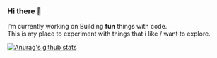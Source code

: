 ### Hi there 👋
I’m currently working on Building **fun** things with code.    
This is my place to experiment with things that i like / want to explore.
<p align="center">

 [![Anurag's github stats](https://github-readme-stats.vercel.app/api?username=berkio3x&show_icons=true&theme=gruvbox)](https://github.com/berkio3x/github-readme-stats)

</p>
